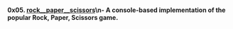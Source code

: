 #### 0x05. [rock__paper__scissors](0x05-rock__paper__scissors/)\n- A console-based implementation of the popular Rock, Paper, Scissors game.
